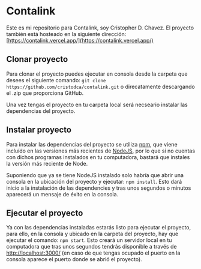 
# Contalink

Este es mi repositorio para Contalink, soy Cristopher D. Chavez.
El proyecto también está hosteado en la siguiente dirección: [https://contalink.vercel.app/](https://contalink.vercel.app/)

## Clonar proyecto
Para clonar el proyecto puedes ejecutar en consola desde la carpeta que desees el siguiente comando:
`git clone https://github.com/cristodca/contalink.git` o direcatamente descargando el .zip que proporciona GitHub.

Una vez tengas el proyecto en tu carpeta local será necseario instalar las dependencias del proyecto.

## Instalar proyecto
Para instalar las dependencias del proyecto se utiliza [npm](https://www.npmjs.com/), que viene incluído en las versiones más recientes de [NodeJS](https://nodejs.org/es/), por lo que si no cuentas con dichos programas instalados en tu computadora, bastará que instales la versión más reciente de Node.

Suponiendo que ya se tiene NodeJS instalado solo habría que abrir una consola en la ubicación del proyecto y ejecutar:
`npm install`. Esto dará inicio a la instalación de las dependencies y tras unos segundos o minutos aparecerá un mensaje de éxito en la consola.

## Ejecutar el proyecto
Ya con las dependencias instaladas estarás listo para ejecutar el proyecto, para ello, en la consola y ubicado en la carpeta del proyecto, hay que ejecutar el comando: `npm start`. Esto creará un servidor local en tu computadora que tras unos segundos tendrás disponible a través de [http://localhost:3000/](http://localhost:3000/) (en caso de que tengas ocupado el puerto en la consola aparece el puerto donde se abrió el proyecto).
